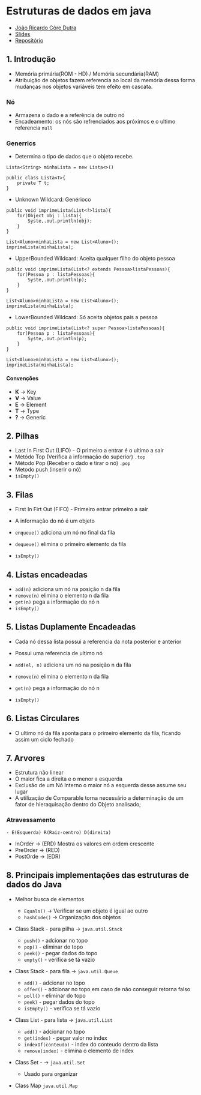# Estruturas de dados em java

- [João Ricardo Côre Dutra](https://www.linkedin.com/in/jo%C3%A3o-dutra-400a9330/)
- [Slides](https://github.com/jrdutra/estruturaDeDadosJavaDio/tree/main/apresentacoes)
- [Repositório](https://github.com/jrdutra/estruturaDeDadosJavaDio)

## 1. Introdução

- Memória primária(ROM - HD) / Memória secundária(RAM)
- Atribuição de objetos fazem referencia ao local da memória dessa forma mudanças nos objetos variáveis tem efeito em cascata.

### Nó

- Armazena o dado e a referência de outro nó
- Encadeamento: os nós são refrenciados aos próximos e o ultimo referencia `null`

### Generrics

- Determina o tipo de dados que o objeto recebe.

```
Lista<String> minhaLista = new Lista<>()

public class Lista<T>{
    private T t;
}
```

- Unknown Wildcard: Genérioco

```
public void imprimeLista(List<?>lista){
    for(Object obj : lista){
        Syste,.out.println(obj);
    }
}

List<Aluno>minhaLista = new List<Aluno>();
imprimeLista(minhaLista);
```

- UpperBounded Wildcard: Aceita qualquer filho do objeto pessoa

```
public void imprimeLista(List<? extends Pessoa>listaPessoas){
    for(Pessoa p : listaPessoas){
        Syste,.out.println(p);
    }
}

List<Aluno>minhaLista = new List<Aluno>();
imprimeLista(minhaLista);
```

- LowerBounded Wildcard: Só aceita objetos pais a pessoa

```
public void imprimeLista(List<? super Pessoa>listaPessoas){
    for(Pessoa p : listaPessoas){
        Syste,.out.println(p);
    }
}

List<Aluno>minhaLista = new List<Aluno>();
imprimeLista(minhaLista);
```

#### Convenções

- **K** -> Key
- **V** -> Value
- **E** -> Element
- **T** -> Type
- **?** -> Generic

## 2. Pilhas

- Last In First Out (LIFO) - O primeiro a entrar é o ultimo a sair
- Metódo Top (Verifica a informação do superior) `.top`
- Método Pop (Receber o dado e tirar o nó) `.pop`
- Metodo push (inserir o nó)
- `isEmpty()`

## 3. Filas

- First In Firt Out (FIFO) - Primeiro entrar primeiro a sair
- A informação do nó é um objeto

- `enqueue()` adiciona um nó no final da fila
- `dequeue()` elimina o primeiro elemento da fila
- `isEmpty()`

## 4. Listas encadeadas

- `add(n)` adiciona um nó na posição n da fila
- `remove(n)` elimina o elemento n da fila
- `get(n)` pega a informação do nó n
- `isEmpty()`

## 5. Listas Duplamente Encadeadas

- Cada nó dessa lista possui a referencia da nota posterior e anterior
- Possui uma referencia de ultimo nó

- `add(el, n)` adiciona um nó na posição n da fila
- `remove(n)` elimina o elemento n da fila
- `get(n)` pega a informação do nó n
- `isEmpty()`

## 6. Listas Circulares

- O ultimo nó da fila aponta para o primeiro elemento da fila, ficando assim um ciclo fechado

## 7. Arvores

- Estrutura não linear
- O maior fica a direita e o menor a esquerda
- Exclusão de um Nó Interno o maior nó a esquerda desse assume seu lugar
- A utilização de Comparable torna necessário a determinação de um fator de hieraquisação dentro do Objeto analisado;

### Atravessamento

    - E(Esquerda) R(Raiz-centro) D(direita)

- InOrder -> (ERD) Mostra os valores em ordem crescente
- PreOrder -> (RED)
- PostOrde -> (EDR)

## 8. Principais implementações das estruturas de dados do Java

- Melhor busca de elementos

  - `Equals()` -> Verificar se um objeto é igual ao outro
  - `hashCode()` -> Organização dos objetos

- Class Stack - para pilha -> `java.util.Stack`

  - `push()` - adcionar no topo
  - `pop()` - eliminar do topo
  - `peek()` - pegar dados do topo
  - `empty()` - verifica se tá vazio

- Class Stack - para fila -> `java.util.Queue`

  - `add()` - adcionar no topo
  - `offer()` - adcionar no topo em caso de não conseguir retorna falso
  - `poll()` - eliminar do topo
  - `peek)` - pegar dados do topo
  - `isEmpty()` - verifica se tá vazio

- Class List - para lista -> `java.util.List`

  - `add()` - adcionar no topo
  - `get(index)` - pegar valor no index
  - `indexOf(conteudo)` - index do conteudo dentro da lista
  - `remove(index)` - elimina o elemento de index

- Class Set - -> `java.util.Set`

  - Usado para organizar

- Class Map `java.util.Map`
